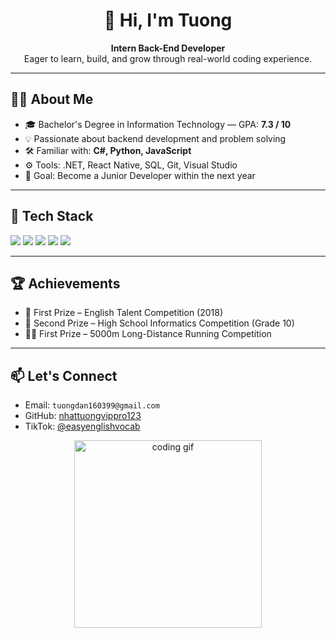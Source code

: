<h1 align="center">👋 Hi, I'm Tuong</h1>

<p align="center">
  <strong>Intern Back-End Developer</strong><br/>
  Eager to learn, build, and grow through real-world coding experience.
</p>

<hr/>

<h2>🧑‍💻 About Me</h2>

<ul>
  <li>🎓 Bachelor's Degree in Information Technology — GPA: <strong>7.3 / 10</strong></li>
  <li>💡 Passionate about backend development and problem solving</li>
  <li>🛠 Familiar with: <strong>C#, Python, JavaScript</strong></li>
  <li>⚙️ Tools: .NET, React Native, SQL, Git, Visual Studio</li>
  <li>🎯 Goal: Become a Junior Developer within the next year</li>
</ul>

<hr/>

<h2>🔧 Tech Stack</h2>

<p>
  <img src="https://img.shields.io/badge/C%23-239120?style=for-the-badge&logo=c-sharp&logoColor=white"/>
  <img src="https://img.shields.io/badge/Python-3776AB?style=for-the-badge&logo=python&logoColor=white"/>
  <img src="https://img.shields.io/badge/JavaScript-F7DF1E?style=for-the-badge&logo=javascript&logoColor=black"/>
  <img src="https://img.shields.io/badge/SQL-4479A1?style=for-the-badge&logo=postgresql&logoColor=white"/>
  <img src="https://img.shields.io/badge/Git-F05032?style=for-the-badge&logo=git&logoColor=white"/>
</p>

<hr/>

<h2>🏆 Achievements</h2>

<ul>
  <li>🥇 First Prize – English Talent Competition (2018)</li>
  <li>🥈 Second Prize – High School Informatics Competition (Grade 10)</li>
  <li>🏃‍♂️ First Prize – 5000m Long-Distance Running Competition</li>
</ul>

<hr/>

<h2>📫 Let's Connect</h2>

<ul>
  <li>Email: <code>tuongdan160399@gmail.com</code></li>
  <li>GitHub: <a href="https://github.com/nhattuongvippro123">nhattuongvippro123</a></li>
  <li>TikTok: <a href="https://www.tiktok.com/@easyenglishvocab">@easyenglishvocab</a></li>
</ul>

<p align="center">
  <img src="https://media.giphy.com/media/qgQUggAC3Pfv687qPC/giphy.gif" width="300" alt="coding gif"/>
</p>
